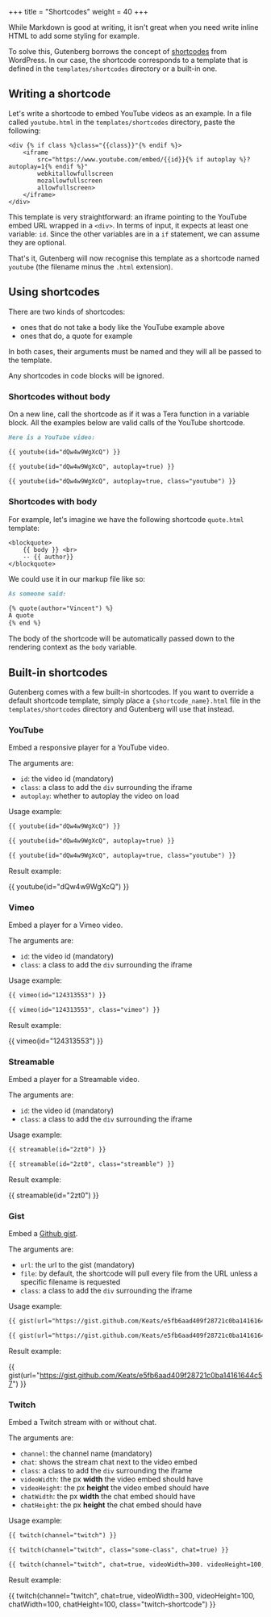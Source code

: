 +++
title = "Shortcodes"
weight = 40
+++

While Markdown is good at writing, it isn't great when you need write inline
HTML to add some styling for example.

To solve this, Gutenberg borrows the concept of [shortcodes](https://codex.wordpress.org/Shortcode_API) 
from WordPress.
In our case, the shortcode corresponds to a template that is defined in the `templates/shortcodes` directory or a built-in one.

## Writing a shortcode
Let's write a shortcode to embed YouTube videos as an example.
In a file called `youtube.html` in the `templates/shortcodes` directory, paste the
following:

```jinja2
<div {% if class %}class="{{class}}"{% endif %}>
    <iframe 
        src="https://www.youtube.com/embed/{{id}}{% if autoplay %}?autoplay=1{% endif %}" 
        webkitallowfullscreen 
        mozallowfullscreen 
        allowfullscreen>
    </iframe>
</div>
```

This template is very straightforward: an iframe pointing to the YouTube embed URL wrapped in a `<div>`.
In terms of input, it expects at least one variable: `id`. Since the other variables
are in a `if` statement, we can assume they are optional.

That's it, Gutenberg will now recognise this template as a shortcode named `youtube` (the filename minus the `.html` extension).

## Using shortcodes

There are two kinds of shortcodes: 

- ones that do not take a body like the YouTube example above
- ones that do, a quote for example

In both cases, their arguments must be named and they will all be passed to the template.

Any shortcodes in code blocks will be ignored.

### Shortcodes without body

On a new line, call the shortcode as if it was a Tera function in a variable block. All the examples below are valid
calls of the YouTube shortcode.

```md
Here is a YouTube video:

{{ youtube(id="dQw4w9WgXcQ") }}

{{ youtube(id="dQw4w9WgXcQ", autoplay=true) }}

{{ youtube(id="dQw4w9WgXcQ", autoplay=true, class="youtube") }}
```

### Shortcodes with body
For example, let's imagine we have the following shortcode `quote.html` template:

```jinja2
<blockquote>
    {{ body }} <br>
    -- {{ author}}
</blockquote>
```

We could use it in our markup file like so:

```md
As someone said:

{% quote(author="Vincent") %}
A quote
{% end %}
```

The body of the shortcode will be automatically passed down to the rendering context as the `body` variable.

## Built-in shortcodes

Gutenberg comes with a few built-in shortcodes. If you want to override a default shortcode template,
simply place a `{shortcode_name}.html` file in the `templates/shortcodes` directory and Gutenberg will
use that instead.

### YouTube
Embed a responsive player for a YouTube video.

The arguments are:

- `id`: the video id (mandatory)
- `class`: a class to add the `div` surrounding the iframe
- `autoplay`: whether to autoplay the video on load

Usage example:

```md
{{ youtube(id="dQw4w9WgXcQ") }}

{{ youtube(id="dQw4w9WgXcQ", autoplay=true) }}

{{ youtube(id="dQw4w9WgXcQ", autoplay=true, class="youtube") }}
```

Result example:

{{ youtube(id="dQw4w9WgXcQ") }}

### Vimeo
Embed a player for a Vimeo video.

The arguments are:

- `id`: the video id (mandatory)
- `class`: a class to add the `div` surrounding the iframe

Usage example:

```md
{{ vimeo(id="124313553") }}

{{ vimeo(id="124313553", class="vimeo") }}
```

Result example:

{{ vimeo(id="124313553") }}

### Streamable
Embed a player for a Streamable video.
 
The arguments are:

- `id`: the video id (mandatory)
- `class`: a class to add the `div` surrounding the iframe

Usage example:

```md
{{ streamable(id="2zt0") }}

{{ streamable(id="2zt0", class="streamble") }}
```

Result example:

{{ streamable(id="2zt0") }}

### Gist
Embed a [Github gist]().

The arguments are:

- `url`: the url to the gist (mandatory)
- `file`: by default, the shortcode will pull every file from the URL unless a specific filename is requested
- `class`: a class to add the `div` surrounding the iframe

Usage example:

```md
{{ gist(url="https://gist.github.com/Keats/e5fb6aad409f28721c0ba14161644c57") }}

{{ gist(url="https://gist.github.com/Keats/e5fb6aad409f28721c0ba14161644c57", class="gist") }}
```

Result example:

{{ gist(url="https://gist.github.com/Keats/e5fb6aad409f28721c0ba14161644c57") }}

### Twitch
Embed a Twitch stream with or without chat.

The arguments are:

- `channel`: the channel name (mandatory)
- `chat`: shows the stream chat next to the video embed 
- `class`: a class to add the `div` surrounding the iframe
- `videoWidth`: the px **width** the video embed should have 
- `videoHeight`: the px **height** the video embed should have
- `chatWidth`: the px **width** the chat embed should have 
- `chatHeight`: the px **height** the chat embed should have

Usage example:

```md
{{ twitch(channel="twitch") }}

{{ twitch(channel="twitch", class="some-class", chat=true) }}

{{ twitch(channel="twitch", chat=true, videoWidth=300. videoHeight=100, chatWidth=100, chatHeight=100) }}
```

Result example:

{{ twitch(channel="twitch", chat=true, videoWidth=300, videoHeight=100, chatWidth=100, chatHeight=100, class="twitch-shortcode") }}
